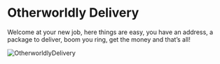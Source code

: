 # Otherworldly Delivery
Welcome at your new job, here things are easy, you have an address, a package to deliver, boom you ring, get the money and that’s all!

![OtherworldlyDelivery](https://user-images.githubusercontent.com/20053454/235377719-77590b29-68d1-4e37-bd07-2723e6ff4eb0.jpg)
